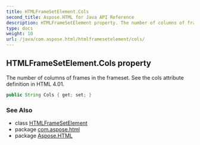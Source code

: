 ```yaml
---
title: HTMLFrameSetElement.Cols
second_title: Aspose.HTML for Java API Reference
description: HTMLFrameSetElement property. The number of columns of frames in the frameset. See the cols attribute definition in HTML 4.01
type: docs
weight: 10
url: /java/com.aspose.html/htmlframesetelement/cols/
---
```

## HTMLFrameSetElement.Cols property

The number of columns of frames in the frameset. See the cols attribute definition in HTML 4.01.

```java
public String Cols { get; set; }
```

### See Also

* class [HTMLFrameSetElement](../)
* package [com.aspose.html](../../htmlframesetelement/)
* package [Aspose.HTML](../../../)
